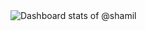 <!-- Made with [OSS Insight](https://ossinsight.io/) -->
<picture>
  <img alt="Dashboard stats of @shamil" src="https://next.ossinsight.io/widgets/official/compose-user-dashboard-stats/thumbnail.png?user_id=655447" width="auto" height="auto">
</picture>

